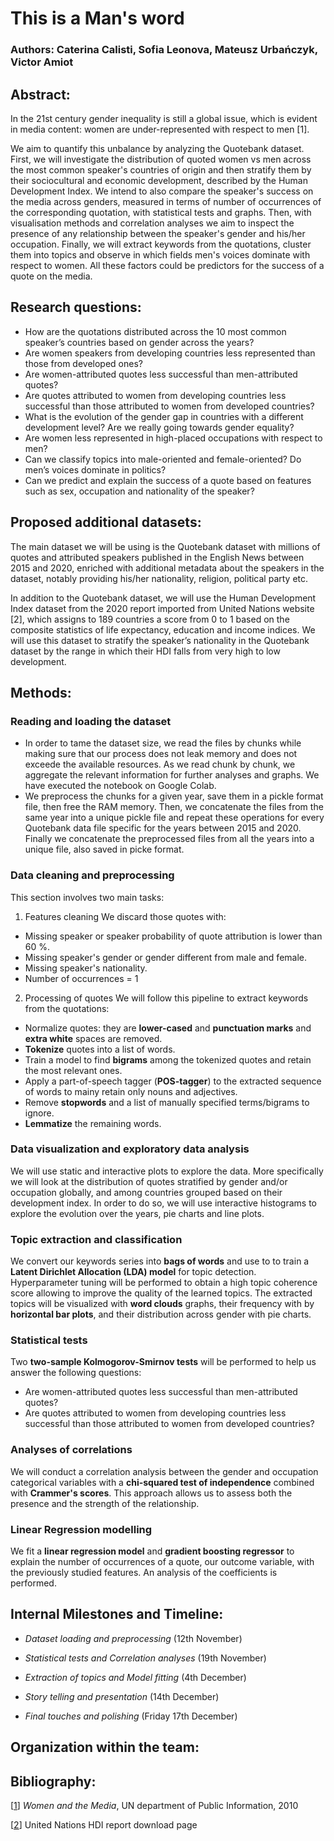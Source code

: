 # This is a Man's word

### Authors: Caterina Calisti, Sofia Leonova, Mateusz Urbańczyk, Victor Amiot

## Abstract: 

In the 21st century gender inequality is still a global issue, which is evident in media content: women are under-represented with respect to men [1].

We aim to quantify this unbalance by analyzing the Quotebank dataset. First, we will investigate the distribution of quoted women vs men across the most common
speaker's countries of origin and then stratify them by their sociocultural and economic development, described by the Human Development Index. We intend to also compare the speaker's success on the media across genders, measured in terms of number of occurrences of the corresponding quotation, with statistical tests and graphs. Then, with visualisation methods and correlation analyses we aim to inspect the presence of any relationship between the speaker's gender and his/her occupation. Finally, we will extract keywords from the quotations, cluster them into topics and observe in which fields men's voices dominate with respect to women. All these factors could be predictors for the success of a quote on the media.

## Research questions: 
-   How are the quotations distributed across the 10 most common speaker’s countries based on gender across the years?
-   Are women speakers from developing countries less represented than those from developed ones?
-   Are women-attributed quotes less successful than men-attributed quotes?
-   Are quotes attributed to women from developing countries less successful than those attributed to women from developed countries?
-   What is the evolution of the gender gap in countries with a different development level? Are we really going towards gender equality?
-   Are women less represented in high-placed occupations with respect to men?  
-	Can we classify topics into male-oriented and female-oriented? Do men’s voices dominate in politics?
-	Can we predict and explain the success of a quote based on features such as sex, occupation and nationality of the speaker?

## Proposed additional datasets: 
The main dataset we will be using is the Quotebank dataset with millions of quotes and attributed speakers published in the English News between 2015 and 2020, enriched with additional metadata about the speakers in the dataset, notably providing his/her nationality, religion, political party etc.

In addition to the Quotebank dataset, we will use the Human Development Index dataset from the 2020 report imported from United Nations website [2], which assigns to 189 countries a score from 0 to 1 based on the composite statistics 
of life expectancy, education and income indices. We will use this dataset to stratify the speaker’s nationality in the Quotebank dataset by the range in which their HDI falls 
from very high to low development.

## Methods:

### Reading and loading the dataset
- In order to tame the dataset size, we read the files by chunks while making sure that our process does not leak memory and does not exceede the available resources. As we read chunk by chunk, we aggregate the relevant information for further analyses and graphs. We have executed the notebook on Google Colab.
- We preprocess the chunks for a given year, save them in a pickle format file, then free the RAM memory. Then, we concatenate the files from the same year into a unique pickle file and repeat these operations for every Quotebank data file specific for the years between 2015 and 2020. Finally we concatenate the preprocessed files from all the years into a unique file, also saved in picke format. 

### Data cleaning and preprocessing
This section involves two main tasks: 
1. Features cleaning
We discard those quotes with: 
- Missing speaker or speaker probability of quote attribution is lower than  60 %. 
- Missing speaker's gender or gender different from male and female. 
- Missing speaker's nationality. 
- Number of occurrences = 1

2. Processing of quotes
We will follow this pipeline to extract keywords from the quotations: 
- Normalize quotes: they are **lower-cased** and **punctuation marks** and **extra white** spaces are removed. 
- **Tokenize** quotes into a list of words.
- Train a model to find **bigrams** among the tokenized quotes and retain the most relevant ones.
- Apply a part-of-speech tagger (**POS-tagger**) to the extracted sequence of words to mainy retain only nouns and adjectives.
- Remove **stopwords** and a list of manually specified terms/bigrams to ignore.
- **Lemmatize** the remaining words.

### Data visualization and exploratory data analysis
We will use static and interactive plots to explore the data. 
More specifically we will look at the distribution of quotes stratified by gender and/or occupation globally, and among countries grouped based on their development index. In order to do so, we will use interactive histograms to explore the evolution over the years, pie charts and line plots.

### Topic extraction and classification
We convert our keywords series into **bags of words** and use to to train a **Latent Dirichlet Allocation (LDA) model** for topic detection.
Hyperparameter tuning will be performed to obtain a high topic coherence score allowing to improve the quality of the learned topics.
The extracted topics will be visualized with **word clouds** graphs, their frequency with by **horizontal bar plots**, and their distribution across gender with pie charts.

### Statistical tests
Two **two-sample Kolmogorov-Smirnov tests** will be performed to help us answer the following questions: 
- Are women-attributed quotes less successful than men-attributed quotes?
- Are quotes attributed to women from developing countries less successful than those attributed to women from developed countries?

### Analyses of correlations
We will conduct a correlation analysis between the gender and occupation categorical variables with a **chi-squared test of independence** combined with **Crammer's scores**. This approach allows us to assess both the presence and the strength of the relationship.


### Linear Regression modelling
We fit a **linear regression model** and **gradient boosting regressor** to explain the number of occurrences of a quote, our outcome variable, with the previously studied features. An analysis of the coefficients is performed. 

## Internal Milestones and Timeline:

- *Dataset loading and preprocessing* (12th November)

- *Statistical tests and Correlation analyses* (19th November)

- *Extraction of topics and Model fitting* (4th December)
   
- *Story telling and presentation* (14th December)

- *Final touches and polishing* (Friday 17th December)

## Organization within the team: 

## Bibliography:

[[1](https://www.un.org/womenwatch/beijing15/Women_and_the_media_preliminary_brief.pdf)] *Women and the Media*, UN department of Public Information, 2010

[[2](http://hdr.undp.org/en/content/download-data)] United Nations HDI report download page
